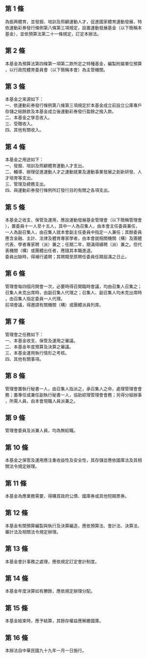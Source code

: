 第 1 條
-------
為振興體育，並發掘、培訓及照顧運動人才，促進國家體育運動發展，特  
依運動彩券發行條例第八條第三項規定，設置運動發展基金（以下簡稱本  
基金），並依預算法第二十一條規定，訂定本辦法。

第 2 條
-------
本基金為預算法第四條第一項第二款所定之特種基金，編製附屬單位預算  
，以行政院體育委員會（以下簡稱本會）為主管機關。

第 3 條
-------
本基金之來源如下：  
一、依運動彩券發行條例第八條第三項規定於本基金成立前設立公庫專戶  
    存儲之結餘款及本基金成立後運動彩券發行盈餘之撥入款。  
二、本基金之孳息收入。  
三、受贈收入。  
四、其他有關收入。

第 4 條
-------
本基金之用途如下：  
一、發掘、培訓及照顧體育運動人才支出。  
二、輔導、辦理促進運動人才之運動就業及運動事業發展之創新研發、人  
    才培育等支出。  
三、管理及總務支出。  
四、與運動彩券發行條例所訂發行目的有關之各項支出。

第 5 條
-------
本基金之收支、保管及運用，應設運動發展基金管理會（以下簡稱管理會  
），置委員十一人至十五人，其中一人為召集人，由本會主任委員兼任，  
一人為副召集人，由召集人就本會副主任委員中指定一人兼任；其餘委員  
應含金融、主計、法律及體育專家學者，由本會就相關機關（構）及團體  
代表、學者專家聘（派）兼之；任期二年，期滿得續聘（派）兼之。但代  
表機關（構）或團體出任者，應隨其本職進退。  
委員出缺時，得補行遴聘；其聘期至原聘任委員任期屆滿之日止。

第 6 條
-------
管理會每四個月開會一次，必要時得召開臨時會議，均由召集人召集之；  
召集人未克出席時，由副召集人代理之；召集人、副召集人均未克出席時  
，由召集人指定委員一人代理。  
前項會議，得邀請有關機關（構）或團體派員列席。

第 7 條
-------
管理會之任務如下：  
一、本基金收支、保管及運用之審議。  
二、本基金年度預算及決算之審議。  
三、本基金運用執行情形之考核。  
四、其他有關事項。

第 8 條
-------
管理會置執行秘書一人，由召集人指派之，承召集人之命，處理管理會會  
務；置專任或兼任副執行秘書一人，協助綜理管理會會務；另得分組辦事  
，所需人員，由本會現職人員派兼之。

第 9 條
-------
管理會委員及派兼人員，均為無給職。

第 10 條
--------
本基金之保管及運用應注重收益性及安全性，其存儲並應依國庫法及其相  
關法令規定辦理。

第 11 條
--------
本基金為應業務需要，得購買政府公債、國庫券或其他短期票券。

第 12 條
--------
本基金有關預算編製與執行及決算編造，應依預算法、會計法、決算法、  
審計法及相關法令規定辦理。

第 13 條
--------
本基金會計事務之處理，應依規定訂定會計制度。

第 14 條
--------
本基金年度決算如有賸餘，應依規定辦理分配。

第 15 條
--------
本基金結束時，應予結算，其餘存權益應解繳國庫。

第 16 條
--------
本辦法自中華民國九十九年一月一日施行。

